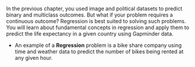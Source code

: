 In the previous chapter, you used image and political datasets to predict binary and multiclass outcomes. But what if your problem requires a continuous outcome? Regression is best suited to solving such problems. You will learn about fundamental concepts in regression and apply them to predict the life expectancy in a given country using Gapminder data.

+ An example of a **Regression** problem is a bike share company using time and weather data to predict the number of bikes being rented at any given hour. 
